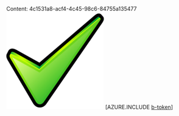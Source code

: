 Content: 4c1531a8-acf4-4c45-98c6-84755a135477![image](fe5a0596-2dc4-4ff1-af11-9326e37b3859.png)
[AZURE.INCLUDE [b-token](ea55a721-b324-4644-b1d6-533b6a3810ec.md)]
